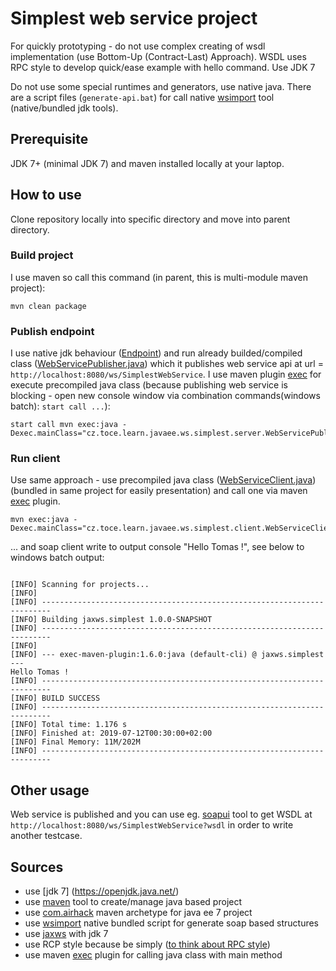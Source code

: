 # Simplest web service project
For quickly prototyping - do not use complex creating of wsdl implementation (use Bottom-Up (Contract-Last) Approach). 
WSDL uses RPC style to develop quick/ease example with hello command. Use JDK 7

Do not use some special runtimes and generators, use native java. There are a script files (`generate-api.bat`) for call native [wsimport](https://docs.oracle.com/javase/7/docs/technotes/tools/share/wsimport.html) tool (native/bundled jdk tools).

## Prerequisite
JDK 7+ (minimal JDK 7) and maven installed locally at your laptop.

## How to use
Clone repository locally into specific directory and move into parent directory.

### Build project
I use maven so call this command (in parent, this is multi-module maven project):

```
mvn clean package
``` 

### Publish endpoint
I use native jdk behaviour ([Endpoint](https://docs.oracle.com/javase/7/docs/api/javax/xml/ws/Endpoint.html)) and run already builded/compiled class ([WebServicePublisher.java](https://github.com/tomascejka/jaxws.labs/blob/master/jaxws/jaxws.simplest/src/main/java/cz/toce/learn/javaee/ws/simplest/server/WebServicePublisher.java)) which it publishes web service api at url = `http://localhost:8080/ws/SimplestWebService`. I use maven plugin [exec](http://www.mojohaus.org/exec-maven-plugin/usage.html) for execute precompiled java class (because publishing web service is blocking - open new console window via combination commands(windows batch): `start call ...`):

```
start call mvn exec:java -Dexec.mainClass="cz.toce.learn.javaee.ws.simplest.server.WebServicePublisher"
```

### Run client
Use same approach - use precompiled java class ([WebServiceClient.java](https://github.com/tomascejka/jaxws.labs/blob/master/jaxws/jaxws.simplest/src/main/java/cz/toce/learn/javaee/ws/simplest/client/WebServiceClient.java))(bundled in same project for easily presentation) and call one via maven [exec](http://www.mojohaus.org/exec-maven-plugin/usage.html) plugin.

```
mvn exec:java -Dexec.mainClass="cz.toce.learn.javaee.ws.simplest.client.WebServiceClient"
```

... and soap client write to output console "Hello Tomas !", see below to windows batch output:

<pre><code>
[INFO] Scanning for projects...
[INFO]
[INFO] ------------------------------------------------------------------------
[INFO] Building jaxws.simplest 1.0.0-SNAPSHOT
[INFO] ------------------------------------------------------------------------
[INFO]
[INFO] --- exec-maven-plugin:1.6.0:java (default-cli) @ jaxws.simplest ---
Hello Tomas !
[INFO] ------------------------------------------------------------------------
[INFO] BUILD SUCCESS
[INFO] ------------------------------------------------------------------------
[INFO] Total time: 1.176 s
[INFO] Finished at: 2019-07-12T00:30:00+02:00
[INFO] Final Memory: 11M/202M
[INFO] ------------------------------------------------------------------------
</code></pre>

## Other usage
Web service is published and you can use eg. [soapui](https://www.soapui.org/) tool to get WSDL at `http://localhost:8080/ws/SimplestWebService?wsdl` in order to write another testcase.

## Sources
 * use [jdk 7] (https://openjdk.java.net/)
 * use [maven](https://maven.apache.org/) tool to create/manage java based project
 * use [com.airhack](https://mvnrepository.com/artifact/com.airhacks/javaee7-essentials-archetype) maven archetype for java ee 7 project
 * use [wsimport](https://docs.oracle.com/javase/7/docs/technotes/tools/share/wsimport.html) native bundled script for generate soap based structures
 * use [jaxws](https://docs.oracle.com/javase/7/docs/technotes/guides/xml/jax-ws/index.html) with jdk 7
 * use RCP style because be simply ([to think about RPC style](https://developer.ibm.com/articles/ws-whichwsdl/))
 * use maven [exec](http://www.mojohaus.org/exec-maven-plugin/usage.html) plugin for calling java class with main method